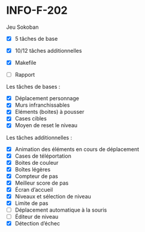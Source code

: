 # INFO-F-202
Jeu Sokoban

- [X] 5 tâches de base
- [X] 10/12 tâches additionnelles
- [X] Makefile
- [ ] Rapport


Les tâches de bases :
- [X] Déplacement personnage
- [X] Murs infranchissables
- [X] Eléments (boites) à pousser
- [X] Cases cibles
- [X] Moyen de reset le niveau

Les tâches additionnelles :
- [X] Animation des éléments en cours de déplacement
- [X] Cases de téléportation
- [X] Boites de couleur
- [X] Boîtes légères
- [X] Compteur de pas
- [X] Meilleur score de pas
- [X] Écran d’accueil
- [X] Niveaux et sélection de niveau
- [X] Limite de pas
- [ ] Déplacement automatique à la souris
- [ ] Éditeur de niveau
- [X] Détection d’échec
